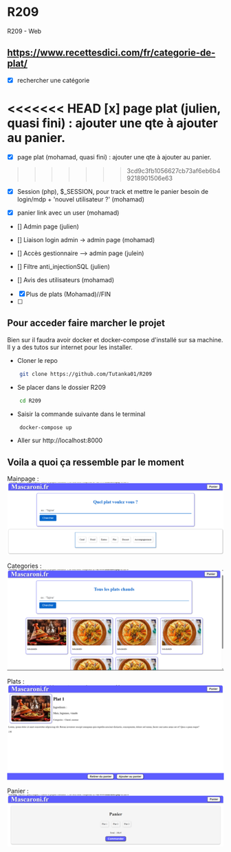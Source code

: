 # R209
R209 - Web

## https://www.recettesdici.com/fr/categorie-de-plat/

- [x] rechercher une catégorie

<<<<<<< HEAD
[x] page plat (julien, quasi fini) : ajouter une qte à ajouter au panier.
=======
- [x] page plat (mohamad, quasi fini) : ajouter une qte à ajouter au panier.
>>>>>>> 3cd9c3fb1056627cb73af6eb6b49218901506e63

- [x] Session (php), $_SESSION, pour track et mettre le panier besoin de login/mdp + 'nouvel utilisateur ?' (mohamad)

- [x] panier link avec un user (mohamad)

- [] Admin page (julien)

- [] Liaison login admin -> admin page (mohamad)

- [] Accès gestionnaire --> admin page (julein)

- [] Filtre anti_injectionSQL (julien)

- [] Avis des utilisateurs (mohamad)

- [x] Plus de plats (Mohamad)//FIN
- [ ] 
## Pour acceder faire marcher le projet
Bien sur il faudra avoir docker et docker-compose d'installé sur sa machine. Il y a des tutos sur internet pour les installer.
- Cloner le repo
```bash
    git clone https://github.com/Tutanka01/R209
```
- Se placer dans le dossier R209
```bash
    cd R209
```
- Saisir la commande suivante dans le terminal
  
```bash
    docker-compose up
```
- Aller sur http://localhost:8000
## Voila a quoi ça ressemble par le moment 
Mainpage :
![Mainpage](images/mainpage.png)

Categories :
![Cats](images/cats.png)

Plats :
![Plats](images/plats.png)

Panier :
![Panier](images/panier.png)